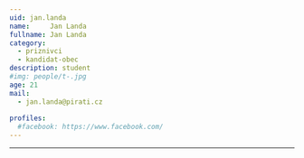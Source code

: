 ```yaml
---
uid: jan.landa
name:     Jan Landa
fullname: Jan Landa
category:
  - priznivci
  - kandidat-obec
description: student
#img: people/t-.jpg
age: 21
mail:
  - jan.landa@pirati.cz
 
profiles:
  #facebook: https://www.facebook.com/
---
```


---